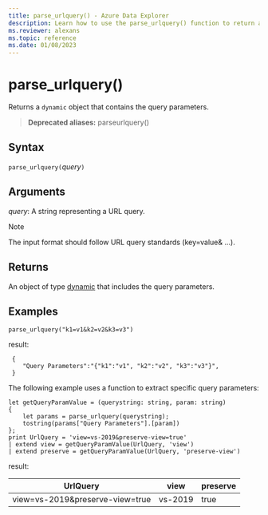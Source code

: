 ```yaml
---
title: parse_urlquery() - Azure Data Explorer
description: Learn how to use the parse_urlquery() function to return a dynamic object that contains the query parameters.
ms.reviewer: alexans
ms.topic: reference
ms.date: 01/08/2023
---
```

# parse_urlquery()

Returns a `dynamic` object that contains the query parameters.

> **Deprecated aliases:** parseurlquery()

## Syntax

`parse_urlquery(`*query*`)`

## Arguments

*query*: A string representing a URL query.

> [!NOTE]
> The input format should follow URL query standards (key=value& ...).

## Returns

An object of type [dynamic](./scalar-data-types/dynamic.md) that includes the query parameters.

## Examples

```kusto
parse_urlquery("k1=v1&k2=v2&k3=v3")
```

result:

```kusto
 {
 	"Query Parameters":"{"k1":"v1", "k2":"v2", "k3":"v3"}",
 }
```

The following example uses a function to extract specific query parameters:

```kusto
let getQueryParamValue = (querystring: string, param: string)
{
    let params = parse_urlquery(querystring);
    tostring(params["Query Parameters"].[param])
};
print UrlQuery = 'view=vs-2019&preserve-view=true'
| extend view = getQueryParamValue(UrlQuery, 'view')
| extend preserve = getQueryParamValue(UrlQuery, 'preserve-view')
```

result:

| UrlQuery | view | preserve |
|--|--|--|
|view=vs-2019&preserve-view=true|vs-2019|true|
